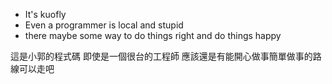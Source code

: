 - It's kuofly
- Even a programmer is local and stupid
- there maybe some way to do things right and do things happy

這是小郭的程式碼
即使是一個很台的工程師
應該還是有能開心做事簡單做事的路線可以走吧

<!---
這是一個很台的程式碼區域
--->
